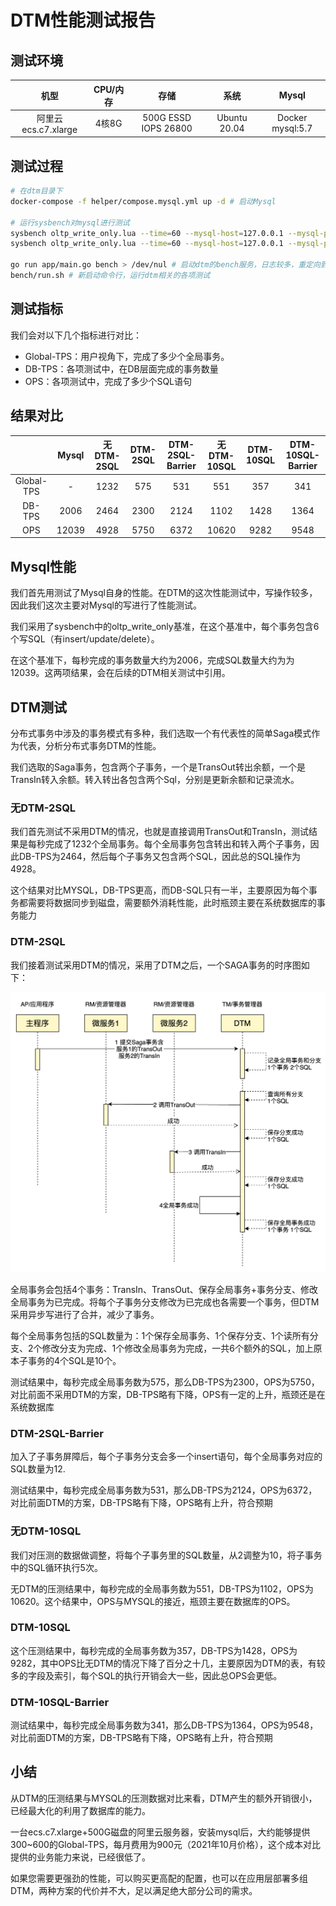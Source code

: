 # DTM性能测试报告


## 测试环境

|  机型| CPU/内存 | 存储 |系统|Mysql|
|:-----:|:----:|:----:|:----:|:----:|
| 阿里云ecs.c7.xlarge | 4核8G | 500G ESSD IOPS 26800|Ubuntu 20.04|Docker mysql:5.7|

## 测试过程

``` bash
# 在dtm目录下
docker-compose -f helper/compose.mysql.yml up -d # 启动Mysql

# 运行sysbench对mysql进行测试
sysbench oltp_write_only.lua --time=60 --mysql-host=127.0.0.1 --mysql-port=3306 --mysql-user=root --mysql-password= --mysql-db=sbtest --table-size=1000000 --tables=10 --threads=10 --events=999999999 --report-interval=10 prepare
sysbench oltp_write_only.lua --time=60 --mysql-host=127.0.0.1 --mysql-port=3306 --mysql-user=root --mysql-password= --mysql-db=sbtest --table-size=1000000 --tables=10 --threads=10 --events=999999999 --report-interval=10 run

go run app/main.go bench > /dev/nul # 启动dtm的bench服务，日志较多，重定向到nul设备
bench/run.sh # 新启动命令行，运行dtm相关的各项测试

```

## 测试指标

我们会对以下几个指标进行对比：

- Global-TPS：用户视角下，完成了多少个全局事务。
- DB-TPS：各项测试中，在DB层面完成的事务数量
- OPS：各项测试中，完成了多少个SQL语句

## 结果对比

| |Mysql|无DTM-2SQL|DTM-2SQL|DTM-2SQL-Barrier|无DTM-10SQL|DTM-10SQL|DTM-10SQL-Barrier|
|:---:|:---:|:---:|:---:|:---:|:---:|:---:|:---:|
|Global-TPS|-|1232|575|531|551|357|341|
|DB-TPS|2006|2464|2300|2124|1102|1428|1364|
|OPS|12039|4928|5750|6372|10620|9282|9548|

## Mysql性能

我们首先用测试了Mysql自身的性能。在DTM的这次性能测试中，写操作较多，因此我们这次主要对Mysql的写进行了性能测试。

我们采用了sysbench中的oltp_write_only基准，在这个基准中，每个事务包含6个写SQL（有insert/update/delete）。

在这个基准下，每秒完成的事务数量大约为2006，完成SQL数量大约为为12039。这两项结果，会在后续的DTM相关测试中引用。

## DTM测试

分布式事务中涉及的事务模式有多种，我们选取一个有代表性的简单Saga模式作为代表，分析分布式事务DTM的性能。

我们选取的Saga事务，包含两个子事务，一个是TransOut转出余额，一个是TransIn转入余额。转入转出各包含两个Sql，分别是更新余额和记录流水。

### 无DTM-2SQL

我们首先测试不采用DTM的情况，也就是直接调用TransOut和TransIn，测试结果是每秒完成了1232个全局事务。每个全局事务包含转出和转入两个子事务，因此DB-TPS为2464，然后每个子事务又包含两个SQL，因此总的SQL操作为4928。

这个结果对比MYSQL，DB-TPS更高，而DB-SQL只有一半，主要原因为每个事务都需要将数据同步到磁盘，需要额外消耗性能，此时瓶颈主要在系统数据库的事务能力

### DTM-2SQL

我们接着测试采用DTM的情况，采用了DTM之后，一个SAGA事务的时序图如下：

![saga-sqls.png](../imgs/saga-sqls.png)

全局事务会包括4个事务：TransIn、TransOut、保存全局事务+事务分支、修改全局事务为已完成。将每个子事务分支修改为已完成也各需要一个事务，但DTM采用异步写进行了合并，减少了事务。

每个全局事务包括的SQL数量为：1个保存全局事务、1个保存分支、1个读所有分支、2个修改分支为完成、1个修改全局事务为完成，一共6个额外的SQL，加上原本子事务的4个SQL是10个。

测试结果中，每秒完成全局事务数为575，那么DB-TPS为2300，OPS为5750，对比前面不采用DTM的方案，DB-TPS略有下降，OPS有一定的上升，瓶颈还是在系统数据库

### DTM-2SQL-Barrier

加入了子事务屏障后，每个子事务分支会多一个insert语句，每个全局事务对应的SQL数量为12.

测试结果中，每秒完成全局事务数为531，那么DB-TPS为2124，OPS为6372，对比前面DTM的方案，DB-TPS略有下降，OPS略有上升，符合预期

### 无DTM-10SQL

我们对压测的数据做调整，将每个子事务里的SQL数量，从2调整为10，将子事务中的SQL循环执行5次。

无DTM的压测结果中，每秒完成的全局事务数为551，DB-TPS为1102，OPS为10620。这个结果中，OPS与MYSQL的接近，瓶颈主要在数据库的OPS。

### DTM-10SQL

这个压测结果中，每秒完成的全局事务数为357，DB-TPS为1428，OPS为9282，其中OPS比无DTM的情况下降了百分之十几，主要原因为DTM的表，有较多的字段及索引，每个SQL的执行开销会大一些，因此总OPS会更低。

### DTM-10SQL-Barrier

测试结果中，每秒完成全局事务数为341，那么DB-TPS为1364，OPS为9548，对比前面DTM的方案，DB-TPS略有下降，OPS略有上升，符合预期

## 小结

从DTM的压测结果与MYSQL的压测数据对比来看，DTM产生的额外开销很小，已经最大化的利用了数据库的能力。

一台ecs.c7.xlarge+500G磁盘的阿里云服务器，安装mysql后，大约能够提供300~600的Global-TPS，每月费用为900元（2021年10月价格），这个成本对比提供的业务能力来说，已经很低了。

如果您需要更强劲的性能，可以购买更高配的配置，也可以在应用层部署多组DTM，两种方案的代价并不大，足以满足绝大部分公司的需求。
